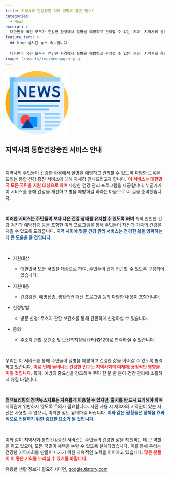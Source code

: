 ```yaml
---
title: 지역사회 건강증진 치매 예방과 금연 필수!
categories:
  - News
excerpt: >
  대한민국 국민 모두가 건강한 환경에서 질병을 예방하고 관리할 수 있는 기회! 지역사회 통합건강증진 서비스에 대해 자세히 알아보세요. 방문 신청으로 쉽게 시작할 수 있습니다!
feature_text: >
  ## kimp 실시간 뉴스 속보입니다.

  대한민국 국민 모두가 건강한 환경에서 질병을 예방하고 관리할 수 있는 기회! 지역사회 통합건강증진 서비스에 대해 자세히 알아보세요. 방문 신청으로 쉽게 시작할 수 있습니다!
image: '/assets/img/newspaper.png'
---
```


<p><img src="/assets/img/newspaper.png" alt="kimplant 속보" /></p>

<h2 data-ke-size="size26">지역사회 통합건강증진 서비스 안내</h2>

<p data-ke-size="size16">&nbsp;</p>

<p>지역사회 주민들이 건강한 환경에서 질병을 예방하고 관리할 수 있도록 다양한 도움을 드리는 통합 건강 증진 서비스에 대해 자세히 안내드리고자 합니다. <b><span style="color: #ee2323;">이 서비스는 대한민국 모든 국민을 지원 대상으로 하며</span></b> 다양한 건강 관리 프로그램을 제공합니다. 누군가가 이 서비스를 통해 건강을 개선하고 병을 예방하길 바라는 마음으로 이 글을 준비했습니다.</p>

<p data-ke-size="size16">&nbsp;</p>

<p><b><span style="background-color: #21538527;">이러한 서비스는 주민들이 보다 나은 건강 상태를 유지할 수 있도록 하며</span></b> 특히 빈번한 건강 검진과 예방접종 등을 포함한 여러 프로그램을 통해 주민들이 자신과 가족의 건강을 지킬 수 있도록 도와줍니다. <b><span style="color: #1a5490;">지역 사회에 맞춘 건강 관리 서비스는 건강한 삶을 영위하는데 큰 도움을 줄 것입니다.</span></b></p>

<p data-ke-size="size16">&nbsp;</p>

<ul>
<li><p>지원대상</p>

<ul>
  <li>대한민국 모든 국민을 대상으로 하여, 주민들이 쉽게 접근할 수 있도록 구성되어 있습니다.</li>
</ul></li>
<li><p>지원내용</p>

<ul>
  <li>건강검진, 예방접종, 생활습관 개선 프로그램 등의 다양한 내용이 포함됩니다.</li>
</ul></li>
<li><p>신청방법</p>

<ul>
  <li>방문 신청: 주소지 관할 보건소를 통해 간편하게 신청하실 수 있습니다.</li>
</ul></li>
<li><p>문의</p>

<ul>
  <li>주소지 관할 보건소 및 보건복지상담센터(☎129)로 연락하실 수 있습니다.</li>
</ul></li>
</ul>

<p data-ke-size="size16">&nbsp;</p>

<p>우리는 이 서비스를 통해 주민들이 질병을 예방하고 건강한 삶을 이어갈 수 있도록 협력하고 있습니다. <b><span style="color: #ee2323;">이로 인해 늘어나는 건강한 인구는 지역사회의 미래에 긍정적인 영향을 미칠 것입니다.</span></b> 특히, 예방의 중요성을 강조하며 주민 한 분 한 분이 건강 관리에 소홀하지 않길 바랍니다. </p>

<p data-ke-size="size16">&nbsp;</p>

<p><b><span style="background-color: #21538527;">정책브리핑의 정책뉴스자료는 자유롭게 이용할 수 있지만, 출처를 반드시 표기해야 하며</span></b> 저작권에 위반하지 않도록 주의가 필요합니다. 사진 사용 시 제3자의 저작권이 있는 사진은 사용할 수 없으니, 이러한 점도 유의하길 바랍니다. <b><span style="color: #1a5490;">이와 같은 정황들은 정책을 효과적으로 전달하기 위한 중요한 요소가 될 것입니다.</span></b></p>

<p data-ke-size="size16">&nbsp;</p>

<p>이와 같이 지역사회 통합건강증진 서비스는 주민들의 건강한 삶을 지원하는 데 큰 역할을 하고 있으며, 모든 국민이 혜택을 누릴 수 있도록 설계되었습니다. 이를 통해 우리는 건강한 지역사회를 만들어 나가기 위한 지속적인 노력을 이어가고 있습니다. <b><span style="color: #ee2323;">많은 분들이 이 좋은 기회를 누리실 수 있기를 바랍니다.</span></b></p>
유용한 생활 정보가 필요하시다면, <a href="https://qoogle.tistory.com" rel="dofollow">qoogle.tistory.com</a>


